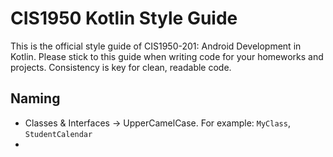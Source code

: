 # **CIS1950 Kotlin Style Guide**

This is the official style guide of CIS1950-201: Android Development in Kotlin. Please stick to this guide when writing code for your homeworks and projects. Consistency is key for clean, readable code.

## **Naming**

- Classes & Interfaces &rarr; UpperCamelCase. For example: `MyClass`, `StudentCalendar`
-
